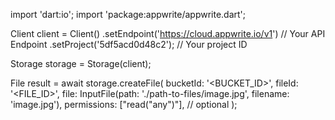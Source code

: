 import 'dart:io';
import 'package:appwrite/appwrite.dart';

Client client = Client()
    .setEndpoint('https://cloud.appwrite.io/v1') // Your API Endpoint
    .setProject('5df5acd0d48c2'); // Your project ID

Storage storage = Storage(client);

File result = await storage.createFile(
    bucketId: '<BUCKET_ID>',
    fileId: '<FILE_ID>',
    file: InputFile(path: './path-to-files/image.jpg', filename: 'image.jpg'),
    permissions: ["read("any")"], // optional
);
